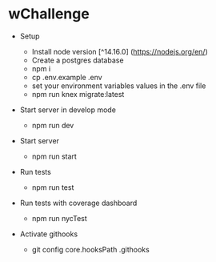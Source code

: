 # wChallenge

* Setup
  - Install node version [^14.16.0] (https://nodejs.org/en/)
  - Create a postgres database
  - npm i
  - cp .env.example .env
  - set your environment variables values in the .env file
  - npm run knex migrate:latest

* Start server in develop mode
  - npm run dev

* Start server
  - npm run start

* Run tests
  - npm run test

* Run tests with coverage dashboard
  - npm run nycTest

* Activate githooks
  - git config core.hooksPath .githooks 